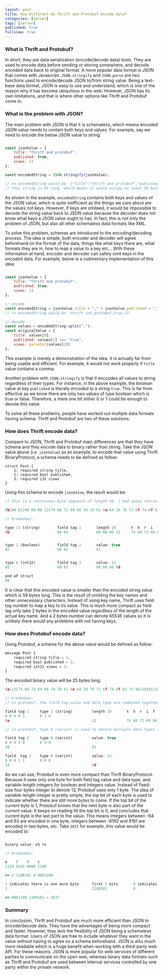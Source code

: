 ```yaml
---
layout: post
title: How different do Thrift and Protobuf encode data?
categories: [server]
tags: [server]
published: true
fullview: true
---
```


### What is Thrift and Protobuf?

In short, they are data serialization (encode/decode data) tools. They are used to encode data before sending or storing somewhere, and decode encoded data back to original format. A more popular data format is JSON that comes with Javascript. `JSON.stringify` and `JSON.parse` are two functions used to encode/decode JSON to/from string value. Being a text-base data format, JSON is easy to use and understand, which is one of the reason why it has become ubiquitous in the web. However, JSON has its own limitations, and that is where other options like Thrift and Protobuf come in.

### What is the problem with JSON?

The main problem with JSON is that it is schemaless, which means encoded JSON value needs to contain both keys and values. For example, say we need to encode the below JSON value to string:

```javascript

const jsonValue = {
    title: "thrift and protobuf",
    published: true,
    views: 13
};

const encodedString = JSON.stringify(jsonValue);

// => encodedString would be '{"title":"thrift and protobuf","published":true,"views":13}'
// this string is 59 long, which means it would occupy as least 59 bytes

```

As shown in the example, `encodedString` contains both keys and values of the JSON value, which is quite inefficient as the things we care about are the values not keys. However, if keys are omiteed, it would be impossible to decode the string value back to JSON value because the decoder does not know what keys a JSON value ought to has. In fact, this is not only the problem of JSON, but also all other schemaless data formats like XML.

To solve this problem, schemas are introduced to the encoding/decoding process. The idea is simple, both encoder and decoder will agree beforehand on the format of the data, things like what keys there are, what formats they are in, how to map a value to a key etc... With these information at hand, encoder and decoder can safely omit keys in the encoded data. For example, below is a rudimentary implementation of this idea:

```javascript

const jsonValue = {
    title: "thrift and protobuf",
    published: true,
    views: 13
};

// encode
const encodedString = jsonValue.title + "," + jsonValue.published + "," jsonValue.views;
// => encodedString would be 'thrift and protobuf,true,13'

// decode
const values = encodedString.split(",");
const originalValue = {
    title: values[0],
    published: values[1] === "true",
    views: parseInt(values[2])
};
```

This example is merely a demonstration of the idea. It is actually far from being usable and efficient. For example, it would not work properly if `title` value contains a comma.

Another problem with `JSON.stringify` is that it enccodes all values to string regardless of their types. For instance, in the above example, the boolean value at key `published` is literally encoded to a string `true`. This is far from effective as we know there are only two values of type boolean which is true or false. Therefore, a mere one bit either 0 or 1 could be enough to denote this value.

To solve all these problems, people have worked out multiple data formats having schema. Thrift and Protobuf are two of these solutions.

### How does Thrift encode data?

Compare to JSON, Thrift and Protobuf main differences are that they have schema and they encode data to binary rather than string. Take the JSON value above (i.e. `jsonValue`) as an example, to encode that value using Thrift BinaryProtocol, a schema needs to be defined as follow:

```
struct Post {
    1: required string title,
    2: required bool published,
    3: required i32 views
}
```

Using this schema to encode `jsonValue`, the result would be:

```javascript
// this is a continuous byte sequence of length 38, | and space characters are added for readability only

0b|00 01|00 00 00 13|74 68 72 69 66 74 20 61 6e 64 20 70 72 6f 74 6f 62 75 66|02|00 02|01|08|00 03|00 00 00 0d|00

// breakdown:

type 11 (string)        field tag 1       length 19       t  h  r  i  f  t     a  n  d     p  r  o  t  o  b  u  f
0b                      00 01             00 00 00 13     74 68 72 69 66 74 20 61 6e 64 20 70 72 6f 74 6f 62 75 66


type 2 (boolean)        field tag 2       value: true
02                      00 02             01


type 8 (int32)          field tag 3       value: 13
08                      00 03             00 00 00 0d

end of struct
00
```

It is clear that this encoded value is smaller than the encoded string value which is 59 bytes long. This is the result of omitting the key names and other unnecessary characters. Instead of using key name, Thrift uses field tag number to map a key to its value. This is much more compact as field tag only take 2 bytes in the encoded value regardless of the length of the actual key name. And a 2 bytes number can denote 65536 values so it is unlikely there would any problems with not having keys.

### How does Protobuf encode data?

Using Protobuf, a schema for the above value would be defined as follow:

```javascript
message Post {
    required string title = 1;
    required bool published = 2;
    required int32 views = 3;
}
```

The encoded binary value will be 25 bytes long:

```javascript
0a|13|74 68 72 69 66 74 20 61 6e 64 20 70 72 6f 74 6f 62 75 66|10|01|18|0d

// breakdown:
// in protobuf, the field tag value and data type are combined together in one byte. First 5 bits are used for field tag, and the last 3 bits are used for data type

field tag 1     type 2 (string)         length 19       t  h  r  i  f  t     a  n  d     p  r  o  t  o  b  u  f
0 0 0 0 1       0 1 0
0a                                      13              74 68 72 69 66 74 20 61 6e 64 20 70 72 6f 74 6f 62 75 66

// in protobuf, type 0 (varint) is used to denote multiple data types such as int32, int64, boolean...

field tag 2     type 0 (varint)         value: true
0 0 0 1 0       0 0 0
10                                      01

field  tag 3    type 0 (varint)         value: 13
0 0 0 1 1       0 0 0
18                                      0d

```

As we can use, Protobuf is even more compact than Thrift BinaryProtocol. Because it uses only one byte for both field tag value and data type, and variable-length integers for boolean and integers value. Instead of fixed-size four bytes integer to denote 13, Protobuf uses only 1 byte. The idea of variable-length integer is pretty simple, the top bit of each byte is used to indicate whether there are still more bytes to come. If the top bit of the current byte is 1, Protobuf knows that the next byte is also part of the current value. It keeps on reading till the top bit is 0, and concludes that current byte is the last part to the value. This means integers between -64 and 63 are encoded in one byte, integers between -8192 and 8191 are encoded in two bytes, etc. Take `1637` for example, this value would be encoded to:

```javascript

binary value: e5 0c

// breakdown:

e    5    0    c
1110 0101 0000 1100

=> 1 1100101 0 0001100

1 indicates there is one more byte      first 7 bits       0 indicates this is the last byte       last 7 bits
1                                       1100101            0                                       0001100

=> 0001100 1100101 = 1637

```

### Summary

In conclusion, Thrift and Protobuf are much more efficient than JSON to encode/decode data. They have the advantages of being more compact and faster. However, they lack the flexibility of JSON being a schemaless data format. Users of JSON are free to include whatever they want in the value without having to agree on a schema beforehand. JSON is also much more readable which is a huge benefit when working with a third-party web API. For these reasons, JSON is more popular for web services of different parties to communicate on the open web, whereas binary data formats such as Thrift and Protobuf are used between internal services controlled by one party within the private network.
